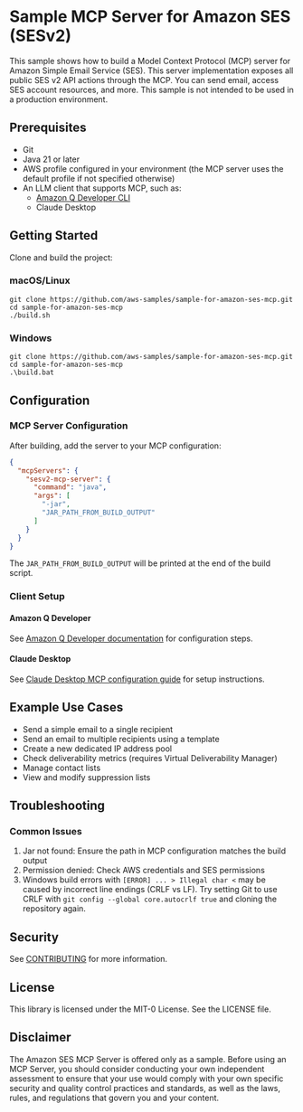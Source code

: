 # Sample MCP Server for Amazon SES (SESv2)

This sample shows how to build a Model Context Protocol (MCP) server for Amazon Simple Email Service (SES). This server implementation exposes all public SES v2 API actions through the MCP. You can send email, access SES account resources, and more. This sample is not intended to be used in a production environment.

## Prerequisites

* Git
* Java 21 or later
* AWS profile configured in your environment (the MCP server uses the default profile if not specified otherwise)
* An LLM client that supports MCP, such as:
  - [Amazon Q Developer CLI](https://docs.aws.amazon.com/amazonq/latest/qdeveloper-ug/command-line.html)
  - Claude Desktop

## Getting Started
Clone and build the project:

### macOS/Linux
```
git clone https://github.com/aws-samples/sample-for-amazon-ses-mcp.git
cd sample-for-amazon-ses-mcp
./build.sh
```

### Windows
```
git clone https://github.com/aws-samples/sample-for-amazon-ses-mcp.git
cd sample-for-amazon-ses-mcp
.\build.bat
```

## Configuration

### MCP Server Configuration
After building, add the server to your MCP configuration:

```json
{
  "mcpServers": {
    "sesv2-mcp-server": {
      "command": "java",
      "args": [
        "-jar",
        "JAR_PATH_FROM_BUILD_OUTPUT"
      ]
    }
  }
}
```
The `JAR_PATH_FROM_BUILD_OUTPUT` will be printed at the end of the build script.

### Client Setup

#### Amazon Q Developer
See [Amazon Q Developer documentation](https://docs.aws.amazon.com/amazonq/latest/qdeveloper-ug/command-line-mcp-configuration.html) for configuration steps.

#### Claude Desktop
See [Claude Desktop MCP configuration guide](https://modelcontextprotocol.io/quickstart/user) for setup instructions.

## Example Use Cases
* Send a simple email to a single recipient
* Send an email to multiple recipients using a template
* Create a new dedicated IP address pool
* Check deliverability metrics (requires Virtual Deliverability Manager)
* Manage contact lists
* View and modify suppression lists

## Troubleshooting
### Common Issues
1. Jar not found: Ensure the path in MCP configuration matches the build output
2. Permission denied: Check AWS credentials and SES permissions
3. Windows build errors with `[ERROR] ... > Illegal char <` may be caused by incorrect line endings (CRLF vs LF). Try setting Git to use CRLF with `git config --global core.autocrlf true` and cloning the repository again.









## Security

See [CONTRIBUTING](CONTRIBUTING.md#security-issue-notifications) for more information.

## License

This library is licensed under the MIT-0 License. See the LICENSE file.

## Disclaimer

The Amazon SES MCP Server is offered only as a sample. Before using an MCP Server, you should consider conducting your own independent assessment to ensure that your use would comply with your own specific security and quality control practices and standards, as well as the laws, rules, and regulations that govern you and your content.
